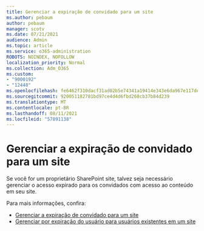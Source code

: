 ```yaml
---
title: Gerenciar a expiração de convidado para um site
ms.author: pebaum
author: pebaum
manager: scotv
ms.date: 07/21/2021
audience: Admin
ms.topic: article
ms.service: o365-administration
ROBOTS: NOINDEX, NOFOLLOW
localization_priority: Normal
ms.collection: Adm_O365
ms.custom:
- "9000192"
- "12448"
ms.openlocfilehash: fe6462f310dacf31ad02b5e74341a19414e343e6da967e117de6789d569b0caa
ms.sourcegitcommit: 920051182781bd97ce4d4d6fbd268cb37b84d239
ms.translationtype: MT
ms.contentlocale: pt-BR
ms.lasthandoff: 08/11/2021
ms.locfileid: "57891138"
---
```

# <a name="manage-guest-expiration-for-a-site"></a>Gerenciar a expiração de convidado para um site

Se você for um proprietário SharePoint site, talvez seja necessário gerenciar o acesso expirado para os convidados com acesso ao conteúdo em seu site.

Para mais informações, confira:

- [Gerenciar a expiração de convidado para um site](https://support.microsoft.com/office/manage-guest-expiration-for-a-site-25bee24f-42ad-4ee8-8402-4186eed74dea)
- [Gerenciar por expiração do usuário para usuários existentes em um site](https://docs.microsoft.com/sharepoint/dev/solution-guidance/manage-user-sharing-expiration)